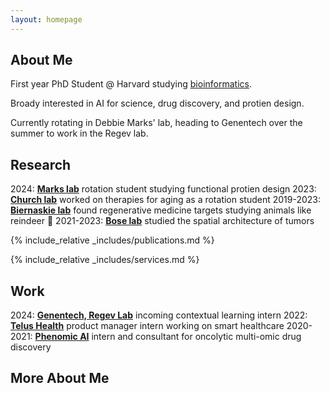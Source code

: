```yaml
---
layout: homepage
---
```


## About Me

First year PhD Student @ Harvard studying [bioinformatics](https://dbmi.hms.harvard.edu/education/phd-program/big-phd-track). 

Broady interested in AI for science, drug discovery, and protien design. 

Currently rotating in Debbie Marks' lab, heading to Genentech over the summer to work in the Regev lab.

## Research

2024:  [**Marks lab**](https://www.deboramarkslab.com) rotation student studying functional protien design
2023:  [**Church lab**](https://churchlab.hms.harvard.edu) worked on therapies for aging as a rotation student
2019-2023:  [**Biernaskie lab**](https://vet.ucalgary.ca/labs/biernaskie/home?utm_source=biernaskie&utm_medium=redirect&utm_campaign=redirect) found regenerative medicine targets studying animals like reindeer 🦌
2021-2023:  [**Bose lab**](https://cumming.ucalgary.ca/departments/bmb/profiles/dr-pinaki-bose) studied the spatial architecture of tumors

{% include_relative _includes/publications.md %}

{% include_relative _includes/services.md %}

## Work

2024:  [**Genentech, Regev Lab**](https://www.deboramarkslab.com) incoming contextual learning intern
2022:  [**Telus Health**](https://churchlab.hms.harvard.edu) product manager intern working on smart healthcare
2020-2021:  [**Phenomic AI**](https://vet.ucalgary.ca/labs/biernaskie/home?utm_source=biernaskie&utm_medium=redirect&utm_campaign=redirect) intern and consultant for oncolytic multi-omic drug discovery

## More About Me

